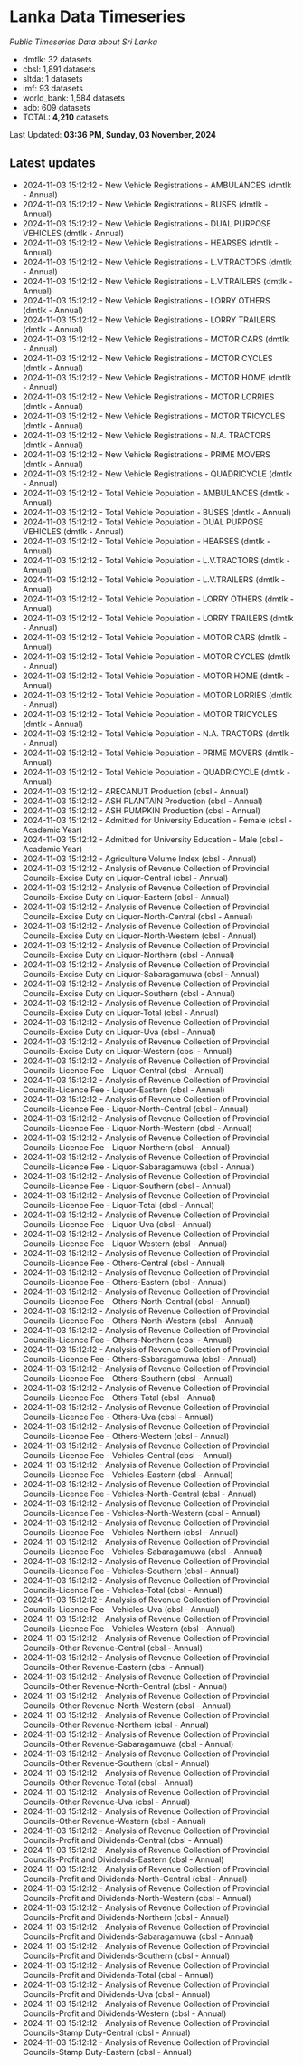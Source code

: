 # Lanka Data Timeseries
*Public Timeseries Data about Sri Lanka*

* dmtlk: 32 datasets
* cbsl: 1,891 datasets
* sltda: 1 datasets
* imf: 93 datasets
* world_bank: 1,584 datasets
* adb: 609 datasets
* TOTAL: **4,210** datasets

Last Updated: **03:36 PM, Sunday, 03 November, 2024**

## Latest updates

* 2024-11-03 15:12:12 - New Vehicle Registrations - AMBULANCES (dmtlk - Annual)
* 2024-11-03 15:12:12 - New Vehicle Registrations - BUSES (dmtlk - Annual)
* 2024-11-03 15:12:12 - New Vehicle Registrations - DUAL PURPOSE VEHICLES (dmtlk - Annual)
* 2024-11-03 15:12:12 - New Vehicle Registrations - HEARSES (dmtlk - Annual)
* 2024-11-03 15:12:12 - New Vehicle Registrations - L.V.TRACTORS (dmtlk - Annual)
* 2024-11-03 15:12:12 - New Vehicle Registrations - L.V.TRAILERS (dmtlk - Annual)
* 2024-11-03 15:12:12 - New Vehicle Registrations - LORRY OTHERS (dmtlk - Annual)
* 2024-11-03 15:12:12 - New Vehicle Registrations - LORRY TRAILERS (dmtlk - Annual)
* 2024-11-03 15:12:12 - New Vehicle Registrations - MOTOR CARS (dmtlk - Annual)
* 2024-11-03 15:12:12 - New Vehicle Registrations - MOTOR CYCLES (dmtlk - Annual)
* 2024-11-03 15:12:12 - New Vehicle Registrations - MOTOR HOME (dmtlk - Annual)
* 2024-11-03 15:12:12 - New Vehicle Registrations - MOTOR LORRIES (dmtlk - Annual)
* 2024-11-03 15:12:12 - New Vehicle Registrations - MOTOR TRICYCLES (dmtlk - Annual)
* 2024-11-03 15:12:12 - New Vehicle Registrations - N.A. TRACTORS (dmtlk - Annual)
* 2024-11-03 15:12:12 - New Vehicle Registrations - PRIME MOVERS (dmtlk - Annual)
* 2024-11-03 15:12:12 - New Vehicle Registrations - QUADRICYCLE (dmtlk - Annual)
* 2024-11-03 15:12:12 - Total Vehicle Population - AMBULANCES (dmtlk - Annual)
* 2024-11-03 15:12:12 - Total Vehicle Population - BUSES (dmtlk - Annual)
* 2024-11-03 15:12:12 - Total Vehicle Population - DUAL PURPOSE VEHICLES (dmtlk - Annual)
* 2024-11-03 15:12:12 - Total Vehicle Population - HEARSES (dmtlk - Annual)
* 2024-11-03 15:12:12 - Total Vehicle Population - L.V.TRACTORS (dmtlk - Annual)
* 2024-11-03 15:12:12 - Total Vehicle Population - L.V.TRAILERS (dmtlk - Annual)
* 2024-11-03 15:12:12 - Total Vehicle Population - LORRY OTHERS (dmtlk - Annual)
* 2024-11-03 15:12:12 - Total Vehicle Population - LORRY TRAILERS (dmtlk - Annual)
* 2024-11-03 15:12:12 - Total Vehicle Population - MOTOR CARS (dmtlk - Annual)
* 2024-11-03 15:12:12 - Total Vehicle Population - MOTOR CYCLES (dmtlk - Annual)
* 2024-11-03 15:12:12 - Total Vehicle Population - MOTOR HOME (dmtlk - Annual)
* 2024-11-03 15:12:12 - Total Vehicle Population - MOTOR LORRIES (dmtlk - Annual)
* 2024-11-03 15:12:12 - Total Vehicle Population - MOTOR TRICYCLES (dmtlk - Annual)
* 2024-11-03 15:12:12 - Total Vehicle Population - N.A. TRACTORS (dmtlk - Annual)
* 2024-11-03 15:12:12 - Total Vehicle Population - PRIME MOVERS (dmtlk - Annual)
* 2024-11-03 15:12:12 - Total Vehicle Population - QUADRICYCLE (dmtlk - Annual)
* 2024-11-03 15:12:12 - ARECANUT Production (cbsl - Annual)
* 2024-11-03 15:12:12 - ASH PLANTAIN Production (cbsl - Annual)
* 2024-11-03 15:12:12 - ASH PUMPKIN Production (cbsl - Annual)
* 2024-11-03 15:12:12 - Admitted for University Education - Female (cbsl - Academic Year)
* 2024-11-03 15:12:12 - Admitted for University Education - Male (cbsl - Academic Year)
* 2024-11-03 15:12:12 - Agriculture Volume Index (cbsl - Annual)
* 2024-11-03 15:12:12 - Analysis of Revenue Collection of Provincial Councils-Excise Duty on Liquor-Central (cbsl - Annual)
* 2024-11-03 15:12:12 - Analysis of Revenue Collection of Provincial Councils-Excise Duty on Liquor-Eastern (cbsl - Annual)
* 2024-11-03 15:12:12 - Analysis of Revenue Collection of Provincial Councils-Excise Duty on Liquor-North-Central (cbsl - Annual)
* 2024-11-03 15:12:12 - Analysis of Revenue Collection of Provincial Councils-Excise Duty on Liquor-North-Western (cbsl - Annual)
* 2024-11-03 15:12:12 - Analysis of Revenue Collection of Provincial Councils-Excise Duty on Liquor-Northern (cbsl - Annual)
* 2024-11-03 15:12:12 - Analysis of Revenue Collection of Provincial Councils-Excise Duty on Liquor-Sabaragamuwa (cbsl - Annual)
* 2024-11-03 15:12:12 - Analysis of Revenue Collection of Provincial Councils-Excise Duty on Liquor-Southern (cbsl - Annual)
* 2024-11-03 15:12:12 - Analysis of Revenue Collection of Provincial Councils-Excise Duty on Liquor-Total (cbsl - Annual)
* 2024-11-03 15:12:12 - Analysis of Revenue Collection of Provincial Councils-Excise Duty on Liquor-Uva (cbsl - Annual)
* 2024-11-03 15:12:12 - Analysis of Revenue Collection of Provincial Councils-Excise Duty on Liquor-Western (cbsl - Annual)
* 2024-11-03 15:12:12 - Analysis of Revenue Collection of Provincial Councils-Licence Fee - Liquor-Central (cbsl - Annual)
* 2024-11-03 15:12:12 - Analysis of Revenue Collection of Provincial Councils-Licence Fee - Liquor-Eastern (cbsl - Annual)
* 2024-11-03 15:12:12 - Analysis of Revenue Collection of Provincial Councils-Licence Fee - Liquor-North-Central (cbsl - Annual)
* 2024-11-03 15:12:12 - Analysis of Revenue Collection of Provincial Councils-Licence Fee - Liquor-North-Western (cbsl - Annual)
* 2024-11-03 15:12:12 - Analysis of Revenue Collection of Provincial Councils-Licence Fee - Liquor-Northern (cbsl - Annual)
* 2024-11-03 15:12:12 - Analysis of Revenue Collection of Provincial Councils-Licence Fee - Liquor-Sabaragamuwa (cbsl - Annual)
* 2024-11-03 15:12:12 - Analysis of Revenue Collection of Provincial Councils-Licence Fee - Liquor-Southern (cbsl - Annual)
* 2024-11-03 15:12:12 - Analysis of Revenue Collection of Provincial Councils-Licence Fee - Liquor-Total (cbsl - Annual)
* 2024-11-03 15:12:12 - Analysis of Revenue Collection of Provincial Councils-Licence Fee - Liquor-Uva (cbsl - Annual)
* 2024-11-03 15:12:12 - Analysis of Revenue Collection of Provincial Councils-Licence Fee - Liquor-Western (cbsl - Annual)
* 2024-11-03 15:12:12 - Analysis of Revenue Collection of Provincial Councils-Licence Fee - Others-Central (cbsl - Annual)
* 2024-11-03 15:12:12 - Analysis of Revenue Collection of Provincial Councils-Licence Fee - Others-Eastern (cbsl - Annual)
* 2024-11-03 15:12:12 - Analysis of Revenue Collection of Provincial Councils-Licence Fee - Others-North-Central (cbsl - Annual)
* 2024-11-03 15:12:12 - Analysis of Revenue Collection of Provincial Councils-Licence Fee - Others-North-Western (cbsl - Annual)
* 2024-11-03 15:12:12 - Analysis of Revenue Collection of Provincial Councils-Licence Fee - Others-Northern (cbsl - Annual)
* 2024-11-03 15:12:12 - Analysis of Revenue Collection of Provincial Councils-Licence Fee - Others-Sabaragamuwa (cbsl - Annual)
* 2024-11-03 15:12:12 - Analysis of Revenue Collection of Provincial Councils-Licence Fee - Others-Southern (cbsl - Annual)
* 2024-11-03 15:12:12 - Analysis of Revenue Collection of Provincial Councils-Licence Fee - Others-Total (cbsl - Annual)
* 2024-11-03 15:12:12 - Analysis of Revenue Collection of Provincial Councils-Licence Fee - Others-Uva (cbsl - Annual)
* 2024-11-03 15:12:12 - Analysis of Revenue Collection of Provincial Councils-Licence Fee - Others-Western (cbsl - Annual)
* 2024-11-03 15:12:12 - Analysis of Revenue Collection of Provincial Councils-Licence Fee - Vehicles-Central (cbsl - Annual)
* 2024-11-03 15:12:12 - Analysis of Revenue Collection of Provincial Councils-Licence Fee - Vehicles-Eastern (cbsl - Annual)
* 2024-11-03 15:12:12 - Analysis of Revenue Collection of Provincial Councils-Licence Fee - Vehicles-North-Central (cbsl - Annual)
* 2024-11-03 15:12:12 - Analysis of Revenue Collection of Provincial Councils-Licence Fee - Vehicles-North-Western (cbsl - Annual)
* 2024-11-03 15:12:12 - Analysis of Revenue Collection of Provincial Councils-Licence Fee - Vehicles-Northern (cbsl - Annual)
* 2024-11-03 15:12:12 - Analysis of Revenue Collection of Provincial Councils-Licence Fee - Vehicles-Sabaragamuwa (cbsl - Annual)
* 2024-11-03 15:12:12 - Analysis of Revenue Collection of Provincial Councils-Licence Fee - Vehicles-Southern (cbsl - Annual)
* 2024-11-03 15:12:12 - Analysis of Revenue Collection of Provincial Councils-Licence Fee - Vehicles-Total (cbsl - Annual)
* 2024-11-03 15:12:12 - Analysis of Revenue Collection of Provincial Councils-Licence Fee - Vehicles-Uva (cbsl - Annual)
* 2024-11-03 15:12:12 - Analysis of Revenue Collection of Provincial Councils-Licence Fee - Vehicles-Western (cbsl - Annual)
* 2024-11-03 15:12:12 - Analysis of Revenue Collection of Provincial Councils-Other Revenue-Central (cbsl - Annual)
* 2024-11-03 15:12:12 - Analysis of Revenue Collection of Provincial Councils-Other Revenue-Eastern (cbsl - Annual)
* 2024-11-03 15:12:12 - Analysis of Revenue Collection of Provincial Councils-Other Revenue-North-Central (cbsl - Annual)
* 2024-11-03 15:12:12 - Analysis of Revenue Collection of Provincial Councils-Other Revenue-North-Western (cbsl - Annual)
* 2024-11-03 15:12:12 - Analysis of Revenue Collection of Provincial Councils-Other Revenue-Northern (cbsl - Annual)
* 2024-11-03 15:12:12 - Analysis of Revenue Collection of Provincial Councils-Other Revenue-Sabaragamuwa (cbsl - Annual)
* 2024-11-03 15:12:12 - Analysis of Revenue Collection of Provincial Councils-Other Revenue-Southern (cbsl - Annual)
* 2024-11-03 15:12:12 - Analysis of Revenue Collection of Provincial Councils-Other Revenue-Total (cbsl - Annual)
* 2024-11-03 15:12:12 - Analysis of Revenue Collection of Provincial Councils-Other Revenue-Uva (cbsl - Annual)
* 2024-11-03 15:12:12 - Analysis of Revenue Collection of Provincial Councils-Other Revenue-Western (cbsl - Annual)
* 2024-11-03 15:12:12 - Analysis of Revenue Collection of Provincial Councils-Profit and Dividends-Central (cbsl - Annual)
* 2024-11-03 15:12:12 - Analysis of Revenue Collection of Provincial Councils-Profit and Dividends-Eastern (cbsl - Annual)
* 2024-11-03 15:12:12 - Analysis of Revenue Collection of Provincial Councils-Profit and Dividends-North-Central (cbsl - Annual)
* 2024-11-03 15:12:12 - Analysis of Revenue Collection of Provincial Councils-Profit and Dividends-North-Western (cbsl - Annual)
* 2024-11-03 15:12:12 - Analysis of Revenue Collection of Provincial Councils-Profit and Dividends-Northern (cbsl - Annual)
* 2024-11-03 15:12:12 - Analysis of Revenue Collection of Provincial Councils-Profit and Dividends-Sabaragamuwa (cbsl - Annual)
* 2024-11-03 15:12:12 - Analysis of Revenue Collection of Provincial Councils-Profit and Dividends-Southern (cbsl - Annual)
* 2024-11-03 15:12:12 - Analysis of Revenue Collection of Provincial Councils-Profit and Dividends-Total (cbsl - Annual)
* 2024-11-03 15:12:12 - Analysis of Revenue Collection of Provincial Councils-Profit and Dividends-Uva (cbsl - Annual)
* 2024-11-03 15:12:12 - Analysis of Revenue Collection of Provincial Councils-Profit and Dividends-Western (cbsl - Annual)
* 2024-11-03 15:12:12 - Analysis of Revenue Collection of Provincial Councils-Stamp Duty-Central (cbsl - Annual)
* 2024-11-03 15:12:12 - Analysis of Revenue Collection of Provincial Councils-Stamp Duty-Eastern (cbsl - Annual)